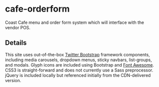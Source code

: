 # cafe-orderform
Coast Cafe menu and order form system which will interface with the vendor POS.

Details
---

This site uses out-of-the-box [Twitter Bootstrap](http://getbootstrap.com/ "Twitter Bootstrap") framework components, including media carousels, dropdown menus, sticky navbars, list-groups, and modals. Glyph icons are included using Bootstrap and [Font Awesome](http://fortawesome.github.io/Font-Awesome/ "Font Awesome"). CSS3 is straight-forward and does not currently use a Sass preprocessor. jQuery is included locally but referenced initially from the CDN-delivered version.
